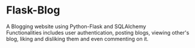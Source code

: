 # Flask-Blog
A Blogging website using Python-Flask and SQLAlchemy <br/>
Functionalities includes user authentication, posting blogs, viewing other's blog, liking and disliking them and even commenting on it.
